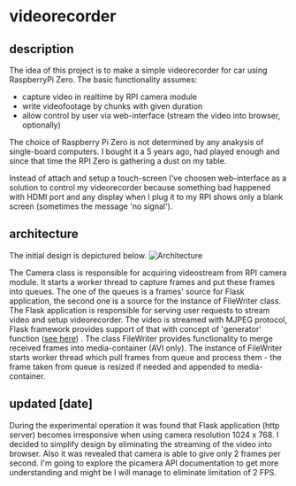 # videorecorder

## description
The idea of this project is to make a simple videorecorder for car using RaspberryPi Zero.
The basic functionality assumes:
 - capture video in realtime by RPI camera module
 - write videofootage by chunks with given duration
 - allow control by user via web-interface (stream the video into browser, optionally)

The choice of Raspberry Pi Zero is not determined by any anakysis of single-board computers.
I bought it a 5 years ago, had played enough and since that time the RPI Zero is gathering a dust on my table.

Instead of attach and setup a touch-screen I've choosen web-interface as a solution to control my videorecorder
because something bad happened with HDMI port and any display when I plug it to my RPI shows only a blank screen
(sometimes the message 'no signal').


## architecture
The initial design is depictured below.
![Architecture](https://github.com/PeterMoroz/videorecorder/assets/architecture.drawio.svg)

The Camera class is responsible for acquiring videostream from RPI camera module. It starts a worker thread to capture frames and put these frames into queues. The one of the queues 
is a frames' source for Flask application, the second one is a source for the instance of FileWriter class. The Flask application is responsible for serving user requests to stream 
video and setup videorecorder. The video is streamed with MJPEG protocol, Flask framework provides support of that with concept of 'generator' function 
([see here](https://blog.miguelgrinberg.com/post/video-streaming-with-flask)) . The class FileWriter provides functionality to merge received frames into media-container (AVI only).
The instance of FileWriter starts worker thread which pull frames from queue and process them - the frame taken from queue is resized if needed and appended to media-container.

## updated [date]
During the experimental operation it was found that Flask application (http server) becomes irresponsive when using camera resolution 1024 x 768. 
I decided to simplify design by eliminating the streaming of the video into browser. Also it was revealed that camera is able to give only 2 frames per second.
I'm going to explore the picamera API documentation to get more understanding and might be I will manage to eliminate limitation of 2 FPS.